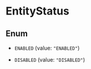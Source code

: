 

# EntityStatus

## Enum


* `ENABLED` (value: `"ENABLED"`)

* `DISABLED` (value: `"DISABLED"`)



